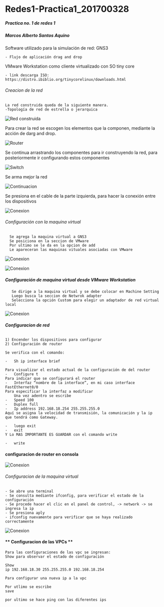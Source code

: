 # Redes1-Practica1_201700328
##### Practica no. 1 de redes 1
##### Marcos Alberto Santos Aquino 

Software utilizado para la simulación de red: GNS3

    - Flujo de aplicación drag and drop

VMware Workstation como cliente virtualizado con SO tiny core
    
    - link descarga ISO: https://distro.ibiblio.org/tinycorelinux/downloads.html

###### Creacion de la red 
    La red construida queda de la siguiente manera.
    -Topología de red de estrella o jerarquica
![Red construida](http://imgfz.com/i/Ig6LvmQ.png)

Para crear la red se escogen los elementos que la componen, mediante la acción de darg and drop.

![Router](http://imgfz.com/i/gQEKtLO.png)

Se continua arrastrando los componentes para ir construyendo la red, para posteriormente ir configurando estos componentes

![Switch](http://imgfz.com/i/rdhtMRC.png)

Se arma mejor la red

![Continuacion](http://imgfz.com/i/ixybDGT.png)

Se presiona en el cable de la parte izquierda, para hacer la conexión entre los dispositivos 

![Conexion](http://imgfz.com/i/Ml4oq9Y.png)


###### Configuración con la maquina virtual

      Se agrega la maquina virtual a GNS3
      Se posiciona en la seccion de VMware
      Por ultimo se le da en la opcion de add
      Le apareceran las maquinas vituales asociadas con VMware
![Conexion](http://imgfz.com/i/Hw8fzWq.png)
     
![Conexion](http://imgfz.com/i/bcMpRhX.png)
       
     
##### Configuración de maquina virtual desde VMware Workstation

       Se dirige a la maquina virtual y se debe colocar en Machine Setting
       Luego busca la seccion de Netwrok adapter
       Selecciona la opción Custom para elegir un adaptador de red virtual local 
    
![Conexion](http://imgfz.com/i/O1k4aIp.png)


###### **Configuracion de red**

    1) Encender los dispositivos para configurar
    2) Configuración de router

    Se verifica con el comando:

    -	Sh ip interface brief

    Para visualizar el estado actual de la configuración de del router
    -	Configure t
    Para indicar que se configurará el router
    -	Interfaz “nombre de la interface”, en mi caso interface FastEthernet0/0
    Para especificar la interfaz a modificar
        Una vez adentro se escribe
    -	Speed 100
    -	Duplex full
    -	Ip address 192.168.18.254 255.255.255.0
    Aquí se asigna la velocidad de transmisión, la comunicación y la ip que tendrá como Gateway.
    
    -   luego exit
    -   exit
    Y Lo MAS IMPORTANTE ES GUARDAR con el comando write
    
    -   write
#### configuracion de router en consola
![Conexion](http://imgfz.com/i/mzSIrvt.png)
  
###### Configuracion de la maquina virtual

    - Se abre una terminal
    - Se consulta mediante ifconfig, para verificar el estado de la configuración
    - Se procede hacer el clic en el panel de control, -> network -> se ingresa la ip
    - Se presiona aply
    - ifconfig nuevamente para verificar que se haya realizado correctamente
  
![Conexion](http://imgfz.com/i/2LcVYnI.png)


#### ** Configuracion de las VPCs **

    Para las configuraciones de las vpc se ingresan:
    Show para observar el estado de configuración

    Show
    ip 192.168.18.30 255.255.255.0 192.168.18.254

    Para configurar una nueva ip a la vpc

    Por utlimo se escribe 
    save
    
    por ultimo se hace ping con las diferentes ips
   
    




